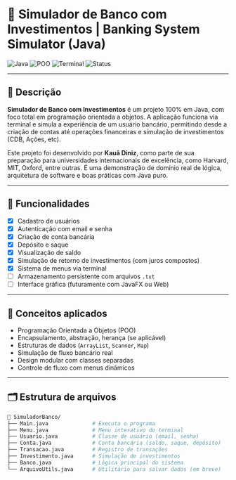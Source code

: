 # 💼 Simulador de Banco com Investimentos | Banking System Simulator (Java)

![Java](https://img.shields.io/badge/Java-17+-red?style=flat-square&logo=java)
![POO](https://img.shields.io/badge/POO-Object%20Oriented-blue?style=flat-square)
![Terminal](https://img.shields.io/badge/Interface-Terminal-black?style=flat-square)
![Status](https://img.shields.io/badge/Status-Em%20Desenvolvimento-yellow?style=flat-square)

---

## 📌 Descrição

**Simulador de Banco com Investimentos** é um projeto 100% em Java, com foco total em programação orientada a objetos. A aplicação funciona via terminal e simula a experiência de um usuário bancário, permitindo desde a criação de contas até operações financeiras e simulação de investimentos (CDB, Ações, etc).

Este projeto foi desenvolvido por **Kauã Diniz**, como parte de sua preparação para universidades internacionais de excelência, como Harvard, MIT, Oxford, entre outras. É uma demonstração de domínio real de lógica, arquitetura de software e boas práticas com Java puro.

---

## 🎯 Funcionalidades

- [x] Cadastro de usuários
- [x] Autenticação com email e senha
- [x] Criação de conta bancária
- [x] Depósito e saque
- [x] Visualização de saldo
- [x] Simulação de retorno de investimentos (com juros compostos)
- [x] Sistema de menus via terminal
- [ ] Armazenamento persistente com arquivos `.txt`
- [ ] Interface gráfica (futuramente com JavaFX ou Web)

---

## 🧠 Conceitos aplicados

- Programação Orientada a Objetos (POO)
- Encapsulamento, abstração, herança (se aplicável)
- Estruturas de dados (`ArrayList`, `Scanner`, `Map`)
- Simulação de fluxo bancário real
- Design modular com classes separadas
- Controle de fluxo com menus dinâmicos

---

## 🗂 Estrutura de arquivos

```bash
📁 SimuladorBanco/
├── Main.java              # Executa o programa
├── Menu.java              # Menu interativo do terminal
├── Usuario.java           # Classe de usuário (email, senha)
├── Conta.java             # Conta bancária (saldo, saque, depósito)
├── Transacao.java         # Registro de transações
├── Investimento.java      # Simulação de investimentos
├── Banco.java             # Lógica principal do sistema
└── ArquivoUtils.java      # Utilitário para salvar dados (em breve)
